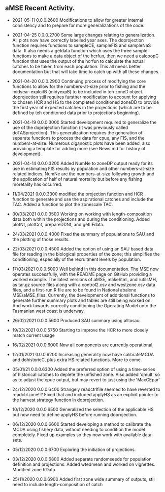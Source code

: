 ## aMSE Recent Activity.

* 2021-05-11 0.0.0.2600 Modifications to allow for greater internal consistency and to prepare for more generalizations of the code.

* 2021-04-25 0.0.0.2700 Some large changes relating to generalization. All plots now have correctly labelled year axes. The doprojection function requires functions to sampleCE, sampleFIS and sampleNaS data. It also needs a getdata function which uses the three sample functions to make a data object of the hcrfun, then we need a calcpopC function that uses the output of the hcrfun to calculate the actual catches to be taken from each population. This all needs better documentation but that will take time to catch up with all these changes.

* 2021-04-20 0.0.0.2900 Continuing process of modifying the core functions to allow for the numbers-at-size prior to fishing and the midyear-exploitB (midyexpB) to be included in teh zoneD object. doprojection still requires fursther modification to account for applying to chosen HCR and HS to the completed conditioned zoneDD to provide the first year of expected catches in the projections (which are to be defined by teh conditoned data prior to projections beginning).

* 2021-04-19 0.0.0.3000 Started development required to generalize the use of the doprojection function (it was previously called doTASprojection). This generalization requires the generation of separate functions to process the data for cpue, any FIS, and the numbers-at-size. Numerous diganostic plots have been added, also providing a template for adding more  (see News.md for history of development).

* 2021-04-14 0.0.0.3200 Added NumNe to zoneDP output ready for its use in estimating FIS results by population and other numbers-at-size related indices. NumNe are the numbers-at-size following growth and the application of half of natural mortality but before any fishing moretality has occurred. 

* 11/04/2021 0.0.0.3300 modified the projection function and HCR function to generate and use the aspirational catches and include the TAC. Added a function to plot the zonescale TAC.

* 30/03/2021 0.0.0.3500 Working on working with length-composition data both within the projections and during the conditioning. Added plotNt, plotCnt, prepareDDNt, and getLFdata.

* 24/03/2021 0.0.0.4000 Fixed the summary of populations to SAU and the plotting of those results.

* 22/03/2021 0.0.0.4500 Added the option of using an SAU based data file for reading in the biological properties of the zone; this simplifies the conditioning, especially of the recruitment levels by population.

* 17/03/2021 0.0.0.5000 Well behind in this documentation. The MSE now operates successfully, with the README page on GitHub providing a worked example. The latest versions of aMSE, makehtml, and rutilsMH, as tar.gz source files along with a control2.csv and westzone.csv data files, and a first-run.R file are to be found in National abalone MSE/aMSE_files. Currently, the development of additional functions to generate further summary plots and tables are still being worked on. And work towards correctly conditioning the Operating Model onto the Tasmanian west coast is underway.

* 26/02/2021 0.0.0.5600 Produced SAU summary using alltosau. 

* 19/02/2021 0.0.0.5750 Starting to improve the HCR to more closely match current usage

* 16/02/2021 0.0.0.6000 Now all components are currently operational.

* 12/01/2021 0.0.0.6200 Increasing generality now have calibrateMCDA and dohistoricC, plus extra HS related functions. More to come.

* 05/01/21 0.0.0.6300 Added the preferred option of using a time-series of historical catches to deplete the unfished zone. Also added 'qmult' so as to adjust the cpue output, but may revert to just using the 'MaxCEpar'

* 24/12/2020 0.0.0.6400 Strangely readctrlfile seemed to have reverted to readctrlzone!!? Fixed that and included applyHS as an explicit pointer to the harvest strategy function in doprojection.

* 10/12/2020 0.0.0.6500 Generalized the selection of the applicable HS but now need to define applyHS before running doprojection.

* 06/12/2020 0.0.0.6600 Started developing a method to calibrate the MCDA using fishery data, without needing to condition the model completely. Fixed up examples so they now work with available data-sets.

* 05/12/2020 0.0.0.6700 Exploring the initiation of projections.

* 03/12/2020 0.0.0.6800 Added separate randomseeds for population definition and projections. Added wtedmean and worked on vignettes. Modified zone.RData.

* 25/11/2020 0.0.0.6900 Added first zone wide summary of outputs, still need to include length-composition of catch

